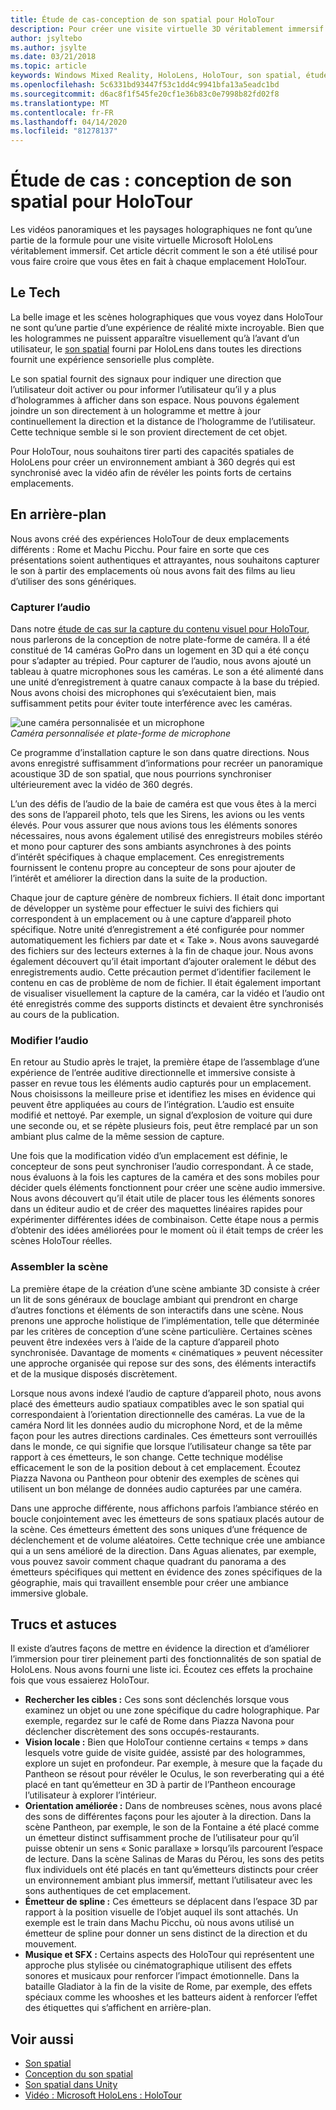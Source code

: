 ```yaml
---
title: Étude de cas-conception de son spatial pour HoloTour
description: Pour créer une visite virtuelle 3D véritablement immersif pour Microsoft HoloLens, les vidéos panoramiques et les scènes holographiques ne font qu’une partie de la formule.
author: jsyltebo
ms.author: jsylte
ms.date: 03/21/2018
ms.topic: article
keywords: Windows Mixed Reality, HoloLens, HoloTour, son spatial, étude de cas
ms.openlocfilehash: 5c6331bd93447f53c1dd4c9941bfa13a5eadc1bd
ms.sourcegitcommit: d6ac8f1f545fe20cf1e36b83c0e7998b82fd02f8
ms.translationtype: MT
ms.contentlocale: fr-FR
ms.lasthandoff: 04/14/2020
ms.locfileid: "81278137"
---
```

# <a name="case-study-spatial-sound-design-for-holotour"></a>Étude de cas : conception de son spatial pour HoloTour

Les vidéos panoramiques et les paysages holographiques ne font qu’une partie de la formule pour une visite virtuelle Microsoft HoloLens véritablement immersif. Cet article décrit comment le son a été utilisé pour vous faire croire que vous êtes en fait à chaque emplacement HoloTour.

## <a name="the-tech"></a>Le Tech

La belle image et les scènes holographiques que vous voyez dans HoloTour ne sont qu’une partie d’une expérience de réalité mixte incroyable. Bien que les hologrammes ne puissent apparaître visuellement qu’à l’avant d’un utilisateur, le [son spatial](spatial-sound.md) fourni par HoloLens dans toutes les directions fournit une expérience sensorielle plus complète.

Le son spatial fournit des signaux pour indiquer une direction que l’utilisateur doit activer ou pour informer l’utilisateur qu’il y a plus d’hologrammes à afficher dans son espace. Nous pouvons également joindre un son directement à un hologramme et mettre à jour continuellement la direction et la distance de l’hologramme de l’utilisateur. Cette technique semble si le son provient directement de cet objet.

Pour HoloTour, nous souhaitons tirer parti des capacités spatiales de HoloLens pour créer un environnement ambiant à 360 degrés qui est synchronisé avec la vidéo afin de révéler les points forts de certains emplacements.

## <a name="behind-the-scenes"></a>En arrière-plan

Nous avons créé des expériences HoloTour de deux emplacements différents : Rome et Machu Picchu. Pour faire en sorte que ces présentations soient authentiques et attrayantes, nous souhaitons capturer le son à partir des emplacements où nous avons fait des films au lieu d’utiliser des sons génériques.

### <a name="capture-the-audio"></a>Capturer l’audio

Dans notre [étude de cas sur la capture du contenu visuel pour HoloTour](case-study-capturing-and-creating-content-for-holotour.md), nous parlerons de la conception de notre plate-forme de caméra. Il a été constitué de 14 caméras GoPro dans un logement en 3D qui a été conçu pour s’adapter au trépied. Pour capturer de l’audio, nous avons ajouté un tableau à quatre microphones sous les caméras. Le son a été alimenté dans une unité d’enregistrement à quatre canaux compacte à la base du trépied. Nous avons choisi des microphones qui s’exécutaient bien, mais suffisamment petits pour éviter toute interférence avec les caméras.

![une caméra personnalisée et un microphone](images/camera-rig-microphones-300px.png)<br>
*Caméra personnalisée et plate-forme de microphone*

Ce programme d’installation capture le son dans quatre directions. Nous avons enregistré suffisamment d’informations pour recréer un panoramique acoustique 3D de son spatial, que nous pourrions synchroniser ultérieurement avec la vidéo de 360 degrés.

L’un des défis de l’audio de la baie de caméra est que vous êtes à la merci des sons de l’appareil photo, tels que les Sirens, les avions ou les vents élevés. Pour vous assurer que nous avions tous les éléments sonores nécessaires, nous avons également utilisé des enregistreurs mobiles stéréo et mono pour capturer des sons ambiants asynchrones à des points d’intérêt spécifiques à chaque emplacement. Ces enregistrements fournissent le contenu propre au concepteur de sons pour ajouter de l’intérêt et améliorer la direction dans la suite de la production.

Chaque jour de capture génère de nombreux fichiers. Il était donc important de développer un système pour effectuer le suivi des fichiers qui correspondent à un emplacement ou à une capture d’appareil photo spécifique. Notre unité d’enregistrement a été configurée pour nommer automatiquement les fichiers par date et « Take ». Nous avons sauvegardé des fichiers sur des lecteurs externes à la fin de chaque jour. Nous avons également découvert qu’il était important d’ajouter oralement le début des enregistrements audio. Cette précaution permet d’identifier facilement le contenu en cas de problème de nom de fichier. Il était également important de visualiser visuellement la capture de la caméra, car la vidéo et l’audio ont été enregistrés comme des supports distincts et devaient être synchronisés au cours de la publication.

### <a name="edit-the-audio"></a>Modifier l’audio

En retour au Studio après le trajet, la première étape de l’assemblage d’une expérience de l’entrée auditive directionnelle et immersive consiste à passer en revue tous les éléments audio capturés pour un emplacement. Nous choisissons la meilleure prise et identifiez les mises en évidence qui peuvent être appliquées au cours de l’intégration. L’audio est ensuite modifié et nettoyé. Par exemple, un signal d’explosion de voiture qui dure une seconde ou, et se répète plusieurs fois, peut être remplacé par un son ambiant plus calme de la même session de capture.

Une fois que la modification vidéo d’un emplacement est définie, le concepteur de sons peut synchroniser l’audio correspondant. À ce stade, nous évaluons à la fois les captures de la caméra et des sons mobiles pour décider quels éléments fonctionnent pour créer une scène audio immersive. Nous avons découvert qu’il était utile de placer tous les éléments sonores dans un éditeur audio et de créer des maquettes linéaires rapides pour expérimenter différentes idées de combinaison. Cette étape nous a permis d’obtenir des idées améliorées pour le moment où il était temps de créer les scènes HoloTour réelles.

### <a name="assemble-the-scene"></a>Assembler la scène

La première étape de la création d’une scène ambiante 3D consiste à créer un lit de sons généraux de bouclage ambiant qui prendront en charge d’autres fonctions et éléments de son interactifs dans une scène. Nous prenons une approche holistique de l’implémentation, telle que déterminée par les critères de conception d’une scène particulière. Certaines scènes peuvent être indexées vers à l’aide de la capture d’appareil photo synchronisée. Davantage de moments « cinématiques » peuvent nécessiter une approche organisée qui repose sur des sons, des éléments interactifs et de la musique disposés discrètement.

Lorsque nous avons indexé l’audio de capture d’appareil photo, nous avons placé des émetteurs audio spatiaux compatibles avec le son spatial qui correspondaient à l’orientation directionnelle des caméras. La vue de la caméra Nord lit les données audio du microphone Nord, et de la même façon pour les autres directions cardinales. Ces émetteurs sont verrouillés dans le monde, ce qui signifie que lorsque l’utilisateur change sa tête par rapport à ces émetteurs, le son change. Cette technique modélise efficacement le son de la position debout à cet emplacement. Écoutez Piazza Navona ou Pantheon pour obtenir des exemples de scènes qui utilisent un bon mélange de données audio capturées par une caméra.

Dans une approche différente, nous affichons parfois l’ambiance stéréo en boucle conjointement avec les émetteurs de sons spatiaux placés autour de la scène. Ces émetteurs émettent des sons uniques d’une fréquence de déclenchement et de volume aléatoires. Cette technique crée une ambiance qui a un sens amélioré de la direction. Dans Aguas alienates, par exemple, vous pouvez savoir comment chaque quadrant du panorama a des émetteurs spécifiques qui mettent en évidence des zones spécifiques de la géographie, mais qui travaillent ensemble pour créer une ambiance immersive globale.

## <a name="tips-and-tricks"></a>Trucs et astuces

Il existe d’autres façons de mettre en évidence la direction et d’améliorer l’immersion pour tirer pleinement parti des fonctionnalités de son spatial de HoloLens. Nous avons fourni une liste ici. Écoutez ces effets la prochaine fois que vous essaierez HoloTour.
* **Rechercher les cibles :** Ces sons sont déclenchés lorsque vous examinez un objet ou une zone spécifique du cadre holographique. Par exemple, regardez sur le café de Rome dans Piazza Navona pour déclencher discrètement des sons occupés-restaurants.
* **Vision locale :** Bien que HoloTour contienne certains « temps » dans lesquels votre guide de visite guidée, assisté par des hologrammes, explore un sujet en profondeur. Par exemple, à mesure que la façade du Pantheon se résout pour révéler le Oculus, le son reverberating qui a été placé en tant qu’émetteur en 3D à partir de l’Pantheon encourage l’utilisateur à explorer l’intérieur.
* **Orientation améliorée :** Dans de nombreuses scènes, nous avons placé des sons de différentes façons pour les ajouter à la direction. Dans la scène Pantheon, par exemple, le son de la Fontaine a été placé comme un émetteur distinct suffisamment proche de l’utilisateur pour qu’il puisse obtenir un sens « Sonic parallaxe » lorsqu’ils parcourent l’espace de lecture. Dans la scène Salinas de Maras du Pérou, les sons des petits flux individuels ont été placés en tant qu’émetteurs distincts pour créer un environnement ambiant plus immersif, mettant l’utilisateur avec les sons authentiques de cet emplacement.
* **Émetteur de spline :** Ces émetteurs se déplacent dans l’espace 3D par rapport à la position visuelle de l’objet auquel ils sont attachés. Un exemple est le train dans Machu Picchu, où nous avons utilisé un émetteur de spline pour donner un sens distinct de la direction et du mouvement.
* **Musique et SFX :** Certains aspects des HoloTour qui représentent une approche plus stylisée ou cinématographique utilisent des effets sonores et musicaux pour renforcer l’impact émotionnelle. Dans la bataille Gladiator à la fin de la visite de Rome, par exemple, des effets spéciaux comme les whooshes et les batteurs aident à renforcer l’effet des étiquettes qui s’affichent en arrière-plan.

## <a name="see-also"></a>Voir aussi
* [Son spatial](spatial-sound.md)
* [Conception du son spatial](spatial-sound-design.md)
* [Son spatial dans Unity](spatial-sound-in-unity.md)
* [Vidéo : Microsoft HoloLens : HoloTour](https://www.youtube.com/watch?v=pLd9WPlaMpY)
